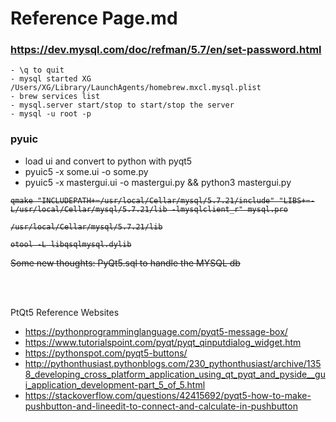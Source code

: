# Reference Page.md

### https://dev.mysql.com/doc/refman/5.7/en/set-password.html
~~~ 
- \q to quit
- mysql started XG   /Users/XG/Library/LaunchAgents/homebrew.mxcl.mysql.plist
- brew services list
- mysql.server start/stop to start/stop the server
- mysql -u root -p
~~~





### pyuic
- load ui and convert to python with pyqt5
- pyuic5 -x some.ui -o some.py
- pyuic5 -x mastergui.ui -o mastergui.py && python3 mastergui.py 

<del> 

    qmake "INCLUDEPATH+=/usr/local/Cellar/mysql/5.7.21/include" "LIBS+=-L/usr/local/Cellar/mysql/5.7.21/lib -lmysqlclient_r" mysql.pro

    /usr/local/Cellar/mysql/5.7.21/lib

    otool -L libqsqlmysql.dylib


</del>


<del> Some new thoughts: PyQt5.sql to handle the MYSQL db </del>

     
<br> <br>

PtQt5 Reference Websites
- https://pythonprogramminglanguage.com/pyqt5-message-box/
- https://www.tutorialspoint.com/pyqt/pyqt_qinputdialog_widget.htm
- https://pythonspot.com/pyqt5-buttons/
- http://pythonthusiast.pythonblogs.com/230_pythonthusiast/archive/1358_developing_cross_platform_application_using_qt_pyqt_and_pyside__gui_application_development-part_5_of_5.html
- https://stackoverflow.com/questions/42415692/pyqt5-how-to-make-pushbutton-and-lineedit-to-connect-and-calculate-in-pushbutton
